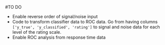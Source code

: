 #TO DO

- Enable reverse order of signal/noise input
- Code to transform classifier data to ROC data. Go from having columns `['y_true', 'y_classified', 'rating']` to signal and noise data for each level of the rating scale.
- Enable ROC analysis from response time data
